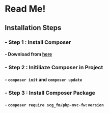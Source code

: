 # Read Me!
## Installation Steps
### - Step 1 : Install Composer
####  - Download from [here](https://getcomposer.org/download/)
### - Step 2 : Initiliaze Composer in Project
####  - `composer init` and `composer update`
### - Step 3 : Install Composer Package
####  - `composer require scg_fm/php-mvc-fw:version`
